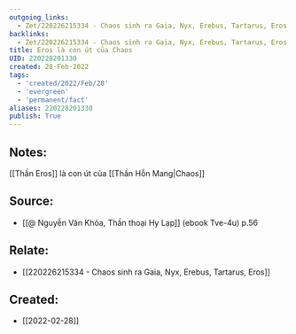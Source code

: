```yaml
---
outgoing_links:
  - Zet/220226215334 - Chaos sinh ra Gaia, Nyx, Erebus, Tartarus, Eros
backlinks:
  - Zet/220226215334 - Chaos sinh ra Gaia, Nyx, Erebus, Tartarus, Eros
title: Eros là con út của Chaos
UID: 220228201330
created: 28-Feb-2022
tags:
  - 'created/2022/Feb/28'
  - 'evergreen'
  - 'permanent/fact'
aliases: 220228201330
publish: True
---
```

## Notes:
[[Thần Eros]] là con út của [[Thần Hỗn Mang|Chaos]]

## Source:
- [[@ Nguyễn Văn Khỏa, Thần thoại Hy Lạp]] (ebook Tve-4u) p.56

## Relate:
- [[220226215334 - Chaos sinh ra Gaia, Nyx, Erebus, Tartarus, Eros]]
## Created:
- [[2022-02-28]]
